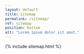 ```yaml
---
layout: default
title: Sitemap
permalink: /sitemap/
ref: sitemap
position: bottom
alt: "Lorem ipsum dolor sit amut."
---
```

<!-- Start editing content here -->
<!-- Stop editing content here -->
{% include sitemap.html %}
<!-- Start editing content here -->
